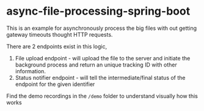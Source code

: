 # async-file-processing-spring-boot

This is an example for asynchronously process the big files with out getting gateway timeouts thought HTTP requests.

There are 2 endpoints exist in this logic,

1. File upload endpoint - will upload the file to the server and initiate the background process and return an unique tracking ID with other information.
2. Status notifier endpoint - will tell the intermediate/final status of the endpoint for the given identifier


Find the demo recordings in the `/demo` folder to understand visually how this works
